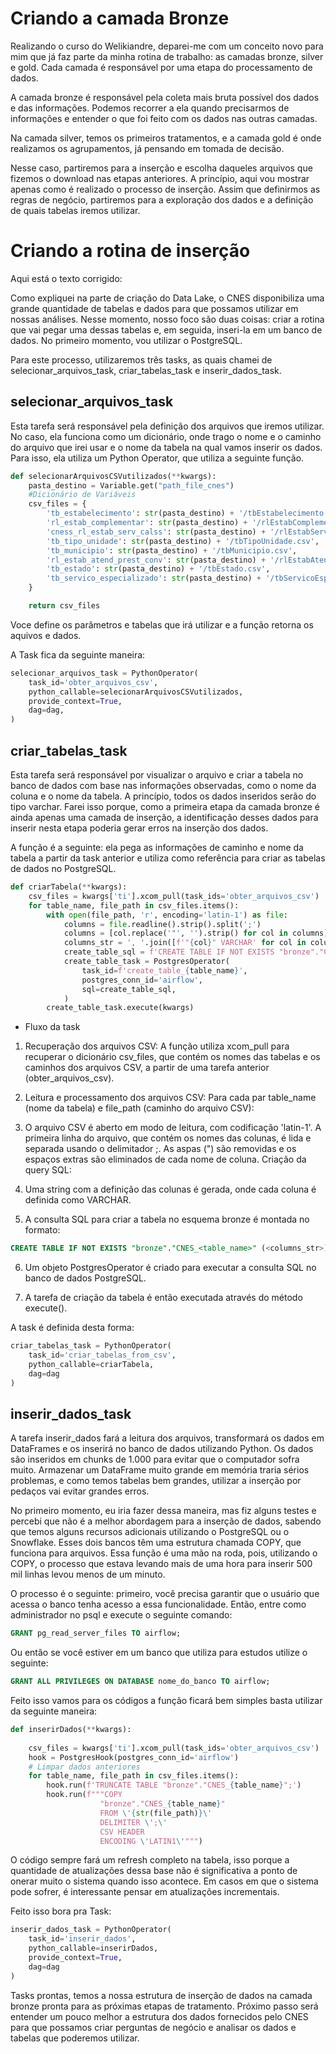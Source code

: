 # Criando a camada Bronze

Realizando o curso do Welikiandre, deparei-me com um conceito novo para mim que já faz parte da minha rotina de trabalho: as camadas bronze, silver e gold. Cada camada é responsável por uma etapa do processamento de dados.

A camada bronze é responsável pela coleta mais bruta possível dos dados e das informações. Podemos recorrer a ela quando precisarmos de informações e entender o que foi feito com os dados nas outras camadas.

Na camada silver, temos os primeiros tratamentos, e a camada gold é onde realizamos os agrupamentos, já pensando em tomada de decisão.

Nesse caso, partiremos para a inserção e escolha daqueles arquivos que fizemos o download nas etapas anteriores. A princípio, aqui vou mostrar apenas como é realizado o processo de inserção. Assim que definirmos as regras de negócio, partiremos para a exploração dos dados e a definição de quais tabelas iremos utilizar.
# Criando a rotina de inserção


Aqui está o texto corrigido:

Como expliquei na parte de criação do Data Lake, o CNES disponibiliza uma grande quantidade de tabelas e dados para que possamos utilizar em nossas análises. Nesse momento, nosso foco são duas coisas: criar a rotina que vai pegar uma dessas tabelas e, em seguida, inseri-la em um banco de dados. No primeiro momento, vou utilizar o PostgreSQL.

Para este processo, utilizaremos três tasks, as quais chamei de selecionar_arquivos_task, criar_tabelas_task e inserir_dados_task.


## selecionar_arquivos_task

Esta tarefa será responsável pela definição dos arquivos que iremos utilizar. No caso, ela funciona como um dicionário, onde trago o nome e o caminho do arquivo que irei usar e o nome da tabela na qual vamos inserir os dados. Para isso, ela utiliza um Python Operator, que utiliza a seguinte função.

```py
def selecionarArquivosCSVutilizados(**kwargs):
    pasta_destino = Variable.get("path_file_cnes")
    #Dicionário de Variáveis
    csv_files = {
        'tb_estabelecimento': str(pasta_destino) + '/tbEstabelecimento.csv',
        'rl_estab_complementar': str(pasta_destino) + '/rlEstabComplementar.csv',
        'cness_rl_estab_serv_calss': str(pasta_destino) + '/rlEstabServClass.csv',
        'tb_tipo_unidade': str(pasta_destino) + '/tbTipoUnidade.csv',
        'tb_municipio': str(pasta_destino) + '/tbMunicipio.csv',
        'rl_estab_atend_prest_conv': str(pasta_destino) + '/rlEstabAtendPrestConv.csv',
        'tb_estado': str(pasta_destino) + '/tbEstado.csv',
        'tb_servico_especializado': str(pasta_destino) + '/tbServicoEspecializado.csv'
    }

    return csv_files
```
Voce define os parâmetros e tabelas que irá utilizar e a função retorna os aquivos e dados.

A Task fica da seguinte maneira:

```py
selecionar_arquivos_task = PythonOperator(
    task_id='obter_arquivos_csv',
    python_callable=selecionarArquivosCSVutilizados,
    provide_context=True,
    dag=dag,
)
```

## criar_tabelas_task

Esta tarefa será responsável por visualizar o arquivo e criar a tabela no banco de dados com base nas informações observadas, como o nome da coluna e o nome da tabela. A princípio, todos os dados inseridos serão do tipo varchar. Farei isso porque, como a primeira etapa da camada bronze é ainda apenas uma camada de inserção, a identificação desses dados para inserir nesta etapa poderia gerar erros na inserção dos dados.

A função é a seguinte: ela pega as informações de caminho e nome da tabela a partir da task anterior e utiliza como referência para criar as tabelas de dados no PostgreSQL.

```py
def criarTabela(**kwargs):
    csv_files = kwargs['ti'].xcom_pull(task_ids='obter_arquivos_csv')
    for table_name, file_path in csv_files.items():
        with open(file_path, 'r', encoding='latin-1') as file:
            columns = file.readline().strip().split(';')
            columns = [col.replace('"', '').strip() for col in columns]    
            columns_str = ', '.join([f'"{col}" VARCHAR' for col in columns])
            create_table_sql = f'CREATE TABLE IF NOT EXISTS "bronze"."CNES_{table_name}" ({columns_str});'
            create_table_task = PostgresOperator(
                task_id=f'create_table_{table_name}',
                postgres_conn_id='airflow',
                sql=create_table_sql,
            )
        create_table_task.execute(kwargs)
```
- Fluxo da task 

1. Recuperação dos arquivos CSV: A função utiliza xcom_pull para recuperar o dicionário csv_files, que contém os nomes das tabelas e os caminhos dos arquivos CSV, a partir de uma tarefa anterior (obter_arquivos_csv).

2. Leitura e processamento dos arquivos CSV: Para cada par table_name (nome da tabela) e file_path (caminho do arquivo CSV):

3. O arquivo CSV é aberto em modo de leitura, com codificação 'latin-1'.
A primeira linha do arquivo, que contém os nomes das colunas, é lida e separada usando o delimitador ;.
As aspas (") são removidas e os espaços extras são eliminados de cada nome de coluna.
Criação da query SQL:

4. Uma string com a definição das colunas é gerada, onde cada coluna é definida como VARCHAR.

5. A consulta SQL para criar a tabela no esquema bronze é montada no formato:
```sql
CREATE TABLE IF NOT EXISTS "bronze"."CNES_<table_name>" (<columns_str>);
```
6. Um objeto PostgresOperator é criado para executar a consulta SQL no banco de dados PostgreSQL.

7. A tarefa de criação da tabela é então executada através do método execute().

A task é definida desta forma:

```py
criar_tabelas_task = PythonOperator(
    task_id='criar_tabelas_from_csv',
    python_callable=criarTabela,
    dag=dag
)
```

## inserir_dados_task

A tarefa inserir_dados fará a leitura dos arquivos, transformará os dados em DataFrames e os inserirá no banco de dados utilizando Python. Os dados são inseridos em chunks de 1.000 para evitar que o computador sofra muito. Armazenar um DataFrame muito grande em memória traria sérios problemas, e como temos tabelas bem grandes, utilizar a inserção por pedaços vai evitar grandes erros.

No primeiro momento, eu iria fazer dessa maneira, mas fiz alguns testes e percebi que não é a melhor abordagem para a inserção de dados, sabendo que temos alguns recursos adicionais utilizando o PostgreSQL ou o Snowflake. Esses dois bancos têm uma estrutura chamada COPY, que funciona para arquivos. Essa função é uma mão na roda, pois, utilizando o COPY, o processo que estava levando mais de uma hora para inserir 500 mil linhas levou menos de um minuto.

O processo é o seguinte: primeiro, você precisa garantir que o usuário que acessa o banco tenha acesso a essa funcionalidade. Então, entre como administrador no psql e execute o seguinte comando:

```sql
GRANT pg_read_server_files TO airflow;
```

Ou então se você estiver em um banco que utiliza para estudos utilize o seguinte:

```sql
GRANT ALL PRIVILEGES ON DATABASE nome_do_banco TO airflow;
```

Feito isso vamos para os códigos a função ficará bem simples basta utilizar da seguinte maneira:

```py
def inserirDados(**kwargs):
    
    csv_files = kwargs['ti'].xcom_pull(task_ids='obter_arquivos_csv')
    hook = PostgresHook(postgres_conn_id='airflow')
    # Limpar dados anteriores
    for table_name, file_path in csv_files.items():
        hook.run(f'TRUNCATE TABLE "bronze"."CNES_{table_name}";')  
        hook.run(f"""COPY 
                    "bronze"."CNES_{table_name}" 
                    FROM \'{str(file_path)}\' 
                    DELIMITER \';\' 
                    CSV HEADER 
                    ENCODING \'LATIN1\'""")
```

O código sempre fará um refresh completo na tabela, isso porque a quantidade de atualizações dessa base não é significativa a ponto de onerar muito o sistema quando isso acontece. Em casos em que o sistema pode sofrer, é interessante pensar em atualizações incrementais.

Feito isso bora pra Task:
```py
inserir_dados_task = PythonOperator(
    task_id='inserir_dados',
    python_callable=inserirDados,
    provide_context=True,
    dag=dag
)

```

Tasks prontas, temos a nossa estrutura de inserção de dados na camada bronze pronta para as próximas etapas de tratamento. Próximo passo será entender um pouco melhor a estrutura dos dados fornecidos pelo CNES para que possamos criar perguntas de negócio e analisar os dados e tabelas que poderemos utilizar.